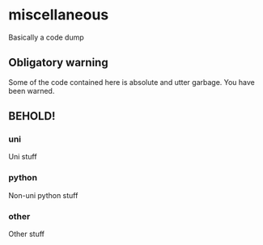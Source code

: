 # miscellaneous
Basically a code dump

## Obligatory warning
Some of the code contained here is absolute and utter garbage. You have been warned.

## BEHOLD!
### uni
Uni stuff

### python
Non-uni python stuff

### other
Other stuff
